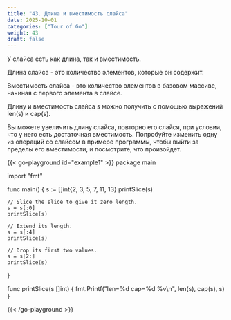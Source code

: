 ```yaml
---
title: "43. Длина и вместимость слайса"
date: 2025-10-01
categories: ["Tour of Go"]
weight: 43
draft: false
---
```


У слайса есть как длина, так и вместимость.

Длина слайса - это количество элементов, которые он содержит.

Вместимость слайса - это количество элементов в базовом массиве, начиная с первого элемента в слайсе.

Длину и вместимость слайса s можно получить с помощью выражений len(s) и cap(s).

Вы можете увеличить длину слайса, повторно его слайся, при условии, что у него есть достаточная вместимость. Попробуйте изменить одну из операций со слайсом в примере программы, чтобы выйти за пределы его вместимости, и посмотрите, что произойдет.

{{< go-playground id="example1" >}}
package main

import "fmt"

func main() {
    s := []int{2, 3, 5, 7, 11, 13}
    printSlice(s)

	// Slice the slice to give it zero length.
	s = s[:0]
	printSlice(s)

	// Extend its length.
	s = s[:4]
	printSlice(s)

	// Drop its first two values.
	s = s[2:]
	printSlice(s)
}

func printSlice(s []int) {
    fmt.Printf("len=%d cap=%d %v\n", len(s), cap(s), s)
}



{{< /go-playground >}} 